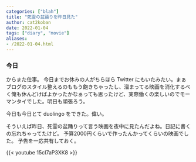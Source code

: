```yaml
---
categories: ["blah"]
title: "死霊の盆踊りを昨日見た"
author: cat2koban
date: 2022-01-04
tags: ["diary", "movie"]
aliases:
- /2022-01-04.html
---
```


### 今日

からまた仕事。
今日までお休みの人がちらほら Twitter にもいたみたい。まぁブログのスタイル整えるのももう飽きちゃったし、溜まってる映画を消化するべく俺も休んどけばよかったかなぁっても思ったけど、実際働くの楽しいのでモーマンタイでした。明日も頑張ろう。

今日も今日とて duolingo をできた。偉い。

そういえば昨日、死霊の盆踊りって言う映画を夜中に見たんだよね。日記に書くの忘れちゃってたけど。
予算2000円くらいで作ったんかってくらいの映画でした。
予告を一応共有しておく。

{{< youtube 15cI7aP3XK8 >}}
